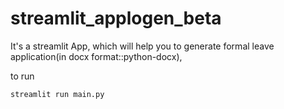 # streamlit_applogen_beta

It's a streamlit App, which will help you to generate formal leave application(in docx format::python-docx), 

to run
```
streamlit run main.py
```
